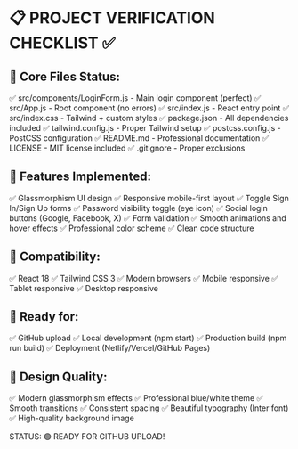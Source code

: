 # 📋 PROJECT VERIFICATION CHECKLIST ✅

## 🎯 Core Files Status:
✅ src/components/LoginForm.js - Main login component (perfect)
✅ src/App.js - Root component (no errors)
✅ src/index.js - React entry point
✅ src/index.css - Tailwind + custom styles
✅ package.json - All dependencies included
✅ tailwind.config.js - Proper Tailwind setup
✅ postcss.config.js - PostCSS configuration
✅ README.md - Professional documentation
✅ LICENSE - MIT license included
✅ .gitignore - Proper exclusions

## 🚀 Features Implemented:
✅ Glassmorphism UI design
✅ Responsive mobile-first layout
✅ Toggle Sign In/Sign Up forms
✅ Password visibility toggle (eye icon)
✅ Social login buttons (Google, Facebook, X)
✅ Form validation
✅ Smooth animations and hover effects
✅ Professional color scheme
✅ Clean code structure

## 📱 Compatibility:
✅ React 18
✅ Tailwind CSS 3
✅ Modern browsers
✅ Mobile responsive
✅ Tablet responsive
✅ Desktop responsive

## 🔧 Ready for:
✅ GitHub upload
✅ Local development (npm start)
✅ Production build (npm run build)
✅ Deployment (Netlify/Vercel/GitHub Pages)

## 🎨 Design Quality:
✅ Modern glassmorphism effects
✅ Professional blue/white theme
✅ Smooth transitions
✅ Consistent spacing
✅ Beautiful typography (Inter font)
✅ High-quality background image

STATUS: 🟢 READY FOR GITHUB UPLOAD!
